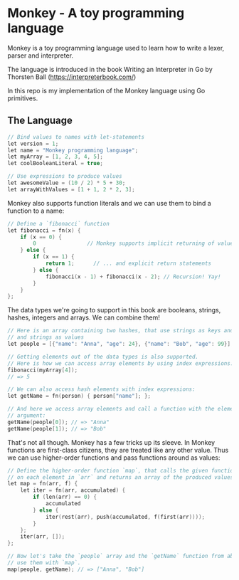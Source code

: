 # Monkey - A toy programming language

Monkey is a toy programming language used to learn how to write a lexer, parser and interpreter.

The language is introduced in the book Writing an Interpreter in Go by Thorsten Ball (https://interpreterbook.com/)

In this repo is my implementation of the Monkey language using Go primitives.

## The Language

```c
// Bind values to names with let-statements
let version = 1;
let name = "Monkey programming language";
let myArray = [1, 2, 3, 4, 5];
let coolBooleanLiteral = true;

// Use expressions to produce values
let awesomeValue = (10 / 2) * 5 + 30;
let arrayWithValues = [1 + 1, 2 * 2, 3];
```

Monkey also supports function literals and we can use them to bind a function to a name:

```c
// Define a `fibonacci` function
let fibonacci = fn(x) {
    if (x == 0) {
        0                // Monkey supports implicit returning of values
    } else {
        if (x == 1) {
            return 1;      // ... and explicit return statements
        } else {
            fibonacci(x - 1) + fibonacci(x - 2); // Recursion! Yay!
        }
    }
};
```

The data types we're going to support in this book are booleans, strings, hashes, integers and arrays. We can combine
them!

```c
// Here is an array containing two hashes, that use strings as keys and integers
// and strings as values
let people = [{"name": "Anna", "age": 24}, {"name": "Bob", "age": 99}];

// Getting elements out of the data types is also supported.
// Here is how we can access array elements by using index expressions:
fibonacci(myArray[4]);
// => 5

// We can also access hash elements with index expressions:
let getName = fn(person) { person["name"]; };

// And here we access array elements and call a function with the element as
// argument:
getName(people[0]); // => "Anna"
getName(people[1]); // => "Bob"
```

That's not all though. Monkey has a few tricks up its sleeve. In Monkey functions are first-class citizens, they are
treated like any other value. Thus we can use higher-order functions and pass functions around as values:

```c
// Define the higher-order function `map`, that calls the given function `f`
// on each element in `arr` and returns an array of the produced values.
let map = fn(arr, f) {
    let iter = fn(arr, accumulated) {
        if (len(arr) == 0) {
            accumulated
        } else {
            iter(rest(arr), push(accumulated, f(first(arr))));
        }
    };
    iter(arr, []);
};

// Now let's take the `people` array and the `getName` function from above and
// use them with `map`.
map(people, getName); // => ["Anna", "Bob"]
```